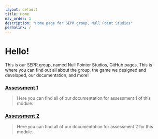 ```yaml
---
layout: default
title: Home
nav_order: 1
description: "Home page for SEPR group, Null Point Studios"
permalink: /
---
```

# Hello! 
This is our SEPR group, named Null Pointer Studios, GitHub pages. This is where you can find out all about the group, the game we designed and developed, our documentation, and more!

### [Assessment 1](https://npstudios.github.io/assessments/#assessment-1)
> Here you can find all of our documentation for assessment 1 of this module. 


### [Assessment 2](https://npstudios.github.io/assessments/#assessment-2)
> Here you can find all of our documentation for assessment 2 for this module. 

